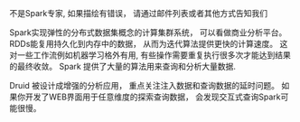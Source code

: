 不是Spark专家, 如果描绘有错误， 请通过邮件列表或者其他方式告知我们



Spark实现弹性的分布式数据集概念的计算集群系统， 可以看做商业分析平台。 RDDs能复用持久化到内存中的数据， 从而为迭代算法提供更快的计算速度。 这对一些工作流例如机器学习格外有用, 有些操作需要重复执行很多次才能达到结果的最终收敛。  Spark 提供了大量的算法用来查询和分析大量数据. 



Druid 被设计成增强的分析应用， 重点关注注入数据和查询数据的延时问题。  如果你开发了WEB界面用于任意维度的探索查询数据， 会发现交互式查询Spark可能很慢。

